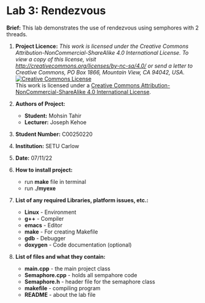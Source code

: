 # Lab 3: Rendezvous
<b>Brief:</b> This lab demonstrates the use of rendezvous using semphores with 2 threads.

1. <b>Project Licence:</b> <i>This work is licensed under the Creative Commons Attribution-NonCommercial-ShareAlike 4.0 International License. To view a copy of this license, visit http://creativecommons.org/licenses/by-nc-sa/4.0/ or send a letter to Creative Commons, PO Box 1866, Mountain View, CA 94042, USA.</i>	
<a rel="license" href="http://creativecommons.org/licenses/by-nc-sa/4.0/"><img alt="Creative Commons License" style="border-width:0" src="https://i.creativecommons.org/l/by-nc-sa/4.0/88x31.png" /></a><br />This work is licensed under a <a rel="license" href="http://creativecommons.org/licenses/by-nc-sa/4.0/">Creative Commons Attribution-NonCommercial-ShareAlike 4.0 International License</a>.
2. <b>Authors of Project:</b>
	- <b>Student:</b> Mohsin Tahir
	- <b>Lecturer:</b> Joseph Kehoe
3. <b>Student Number:</b> C00250220
4. <b>Institution:</b> SETU Carlow
5. <b>Date:</b> 07/11/22<br>

6. <b>How to install project:</b>
	- run <b>make</b> file in terminal
	- run <b>./myexe</b><br>
	
7. <b>List of any required Libraries, platform issues, etc.:</b>
	- <b>Linux</b> - Environment
	- <b>g++</b> - Compiler
	- <b>emacs</b> - Editor
	- <b>make</b> - For creating Makefile
	- <b>gdb</b> - Debugger
	- <b>doxygen</b> - Code documentation (optional)
	
8. <b>List of files and what they contain:</b>
	- <b>main.cpp</b> - the main project class
	- <b>Semaphore.cpp</b> - holds all sempahore code
	- <b>Semaphore.h</b> - header file for the semaphore class
	- <b>makefile</b> - compiling program
	- <b>README</b> - about the lab file
	
